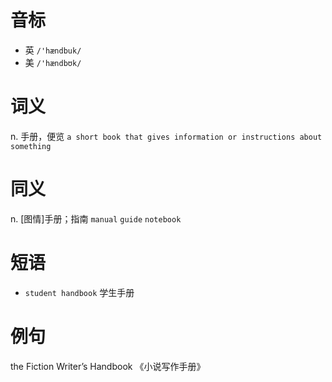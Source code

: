 # 音标

- 英 `/'hændbuk/`
- 美 `/'hændbʊk/`

# 词义

n. 手册，便览
`a short book that gives information or instructions about something`

# 同义

n. [图情]手册；指南
`manual` `guide` `notebook`

# 短语

- `student handbook` 学生手册

# 例句

the Fiction Writer’s Handbook
《小说写作手册》


